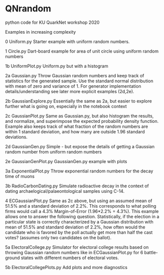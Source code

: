 # QNrandom
python code for KU QuarkNet workshop 2020

Examples in increasing complexity

0  Uniform.py
   Starter example with uniform random numbers.

1  Circle.py
   Dart-board example for area of unit circle using uniform random numbers

1b UniformPlot.py
   Uniform.py but with a histogram

2a Gaussian.py
   Throw Gaussian random numbers and keep track of statistics for the 
   generated sample. Use the standard normal distribution with mean 
   of zero and variance of 1. For generator implementation 
   details/understanding see later more explicit examples (2d,2e).

2b GaussianExplore.py
   Essentially the same as 2a, but easier to explore further 
   what is going on, especially in the notebook context

2c GaussianPlot.py
   Same as Gaussian.py, but also histogram the results, and 
   normalize, and superimpose the expected probability density function.
   Example also keeps track of what fraction of the random numbers 
   are within 1 standard deviation, and how many are outside 1.96 standard 
   deviations.

2d GaussianGen.py
   Simple - but expose the details of getting a Gaussian random number 
   from uniform random numbers

2e GaussianGenPlot.py
   GaussianGen.py example with plots

3a ExponentialPlot.py
   Throw exponential random numbers for the decay time of muons

3b RadioCarbonDating.py
   Simulate radioactive decay in the context of dating 
   archaelogical/palaeontological samples using C-14.

4  ECGaussianPlot.py
   Same as 2c above, but using an assumed mean of 51.5% and 
   a standard deviation of 2.2%. This corresponds to what polling firms 
   would call a 4.3% Margin-of-Error (1.96*2.2% = 4.3%).
   This example allows one to answer the following question. 
   Statistically, if the election in a particular state is correctly 
   characterized by a Gaussian distribution with mean of 51.5% and 
   standard deviation of 2.2%, how often would the candidate who is 
   favored by the poll actually get more than half the cast votes?
   (assumes only two candidates on the ballot).

5a ElectoralCollege.py
   Simulator for electoral college results based on throwing Gaussian 
   random numbers like in ECGaussianPlot.py for 6 battle-ground states 
   with different numbers of electoral votes.

5b ElectoralCollegePlots.py
   Add plots and more diagnostics
